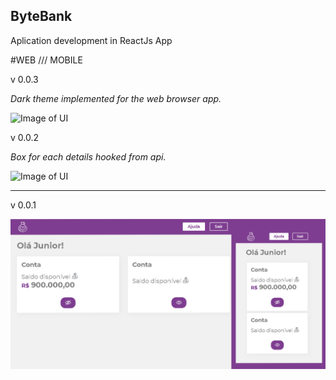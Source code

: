 <!--Bora abrir um banco meu bom-->
## ByteBank
Aplication development in ReactJs App

#WEB   ///   MOBILE

v 0.0.3

*Dark theme implemented for the web browser app.*

![Image of UI](https://github.com/vampyrsoda/ByteBank/blob/main/src/assets/images/bytebank-screen-v3.png)



v 0.0.2

*Box for each details hooked from api.*

![Image of UI](https://raw.githubusercontent.com/vampyrsoda/ByteBank/main/src/assets/images/bytebank-screen-v2.png)

---------

v 0.0.1

![Image of UI](./src/assets/images/bytebank-screen.png)
